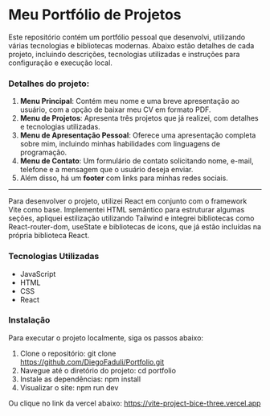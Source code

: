 # Meu Portfólio de Projetos

Este repositório contém um portfólio pessoal que desenvolvi, utilizando várias tecnologias e bibliotecas modernas. Abaixo estão detalhes de cada projeto, incluindo descrições, tecnologias utilizadas e instruções para configuração e execução local.

### Detalhes do projeto:
1. **Menu Principal**: Contém meu nome e uma breve apresentação ao usuário, com a opção de baixar meu CV em formato PDF.
2. **Menu de Projetos**: Apresenta três projetos que já realizei, com detalhes e tecnologias utilizadas.
3. **Menu de Apresentação Pessoal**: Oferece uma apresentação completa sobre mim, incluindo minhas habilidades com linguagens de programação.
4. **Menu de Contato**: Um formulário de contato solicitando nome, e-mail, telefone e a mensagem que o usuário deseja enviar.
5. Além disso, há um **footer** com links para minhas redes sociais.

-----------------------------------------------
Para desenvolver o projeto, utilizei React em conjunto com o framework Vite como base. 
Implementei HTML semântico para estruturar algumas seções, apliquei estilização utilizando Tailwind e integrei bibliotecas como React-router-dom, useState e bibliotecas de icons, que já estão incluídas na própria biblioteca React.

### Tecnologias Utilizadas
  - JavaScript
  - HTML
  - CSS
  - React

### Instalação
Para executar o projeto localmente, siga os passos abaixo:

1. Clone o repositório:
   git clone https://github.com/DiegoFaduli/Portfolio.git
2. Navegue até o diretório do projeto:
   cd portfolio
3. Instale as dependências:
   npm install
4. Visualizar o site:
   npm run dev

Ou clique no link da vercel abaixo:
https://vite-project-bice-three.vercel.app
